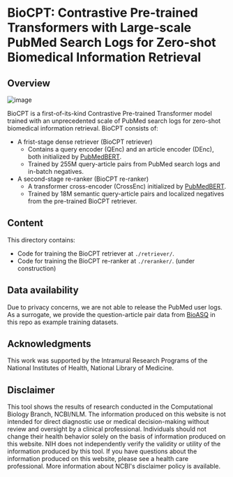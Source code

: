 # BioCPT: Contrastive Pre-trained Transformers with Large-scale PubMed Search Logs for Zero-shot Biomedical Information Retrieval

## Overview

![image](https://user-images.githubusercontent.com/32558774/236640954-bfa0d9da-50b5-43b3-8326-bf2e3b9f4b33.png)

BioCPT is a first-of-its-kind Contrastive Pre-trained Transformer model trained with an unprecedented scale of PubMed search logs for zero-shot biomedical information retrieval. BioCPT consists of:
- A frist-stage dense retriever (BioCPT retriever)
  - Contains a query encoder (QEnc) and an article encoder (DEnc), both initialized by [PubMedBERT](https://huggingface.co/microsoft/BiomedNLP-PubMedBERT-base-uncased-abstract-fulltext).   
  - Trained by 255M query-article pairs from PubMed search logs and in-batch negatives. 
- A second-stage re-ranker (BioCPT re-ranker)
  - A transformer cross-encoder (CrossEnc) initialized by [PubMedBERT](https://huggingface.co/microsoft/BiomedNLP-PubMedBERT-base-uncased-abstract-fulltext).
  - Trained by 18M semantic query-article pairs and localized negatives from the pre-trained BioCPT retriever. 

## Content

This directory contains:
- Code for training the BioCPT retriever at `./retriever/`.
- Code for training the BioCPT re-ranker at `./reranker/`. (under construction)

## Data availability

Due to privacy concerns, we are not able to release the PubMed user logs. As a surrogate, we provide the question-article pair data from [BioASQ](http://www.bioasq.org/) in this repo as example training datasets.

## Acknowledgments

This work was supported by the Intramural Research Programs of the National Institutes of Health, National Library of Medicine.

## Disclaimer

This tool shows the results of research conducted in the Computational Biology Branch, NCBI/NLM. The information produced on this website is not intended for direct diagnostic use or medical decision-making without review and oversight by a clinical professional. Individuals should not change their health behavior solely on the basis of information produced on this website. NIH does not independently verify the validity or utility of the information produced by this tool. If you have questions about the information produced on this website, please see a health care professional. More information about NCBI's disclaimer policy is available.
